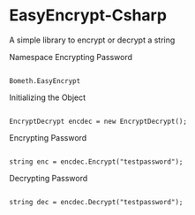 # EasyEncrypt-Csharp
A simple library to encrypt or decrypt a string

Namespace
Encrypting Password
<pre><code class='language-cs'>
Bometh.EasyEncrypt
</code></pre>

Initializing the Object
<pre><code class='language-cs'>
EncryptDecrypt encdec = new EncryptDecrypt();
</code></pre>

Encrypting Password
<pre><code class='language-cs'>
string enc = encdec.Encrypt("testpassword");
</code></pre>

Decrypting Password
<pre><code class='language-cs'>
string dec = encdec.Decrypt("testpassword");
</code></pre>
